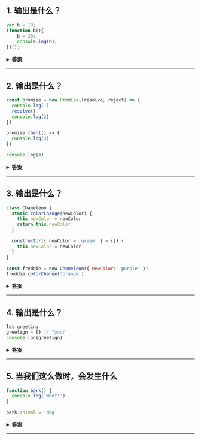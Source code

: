 ## 1. 输出是什么？
```js
var b = 10;
(function b(){
    b = 20;
    console.log(b); 
})();
```
<details><summary><b>答案</b></summary>
<p>

#### 答案：
```js
ƒ b(){
    b = 20;
    console.log(b);
}
```

</p>
</details>

---

## 2. 输出是什么？

```js
const promise = new Promise((resolve, reject) => {
  console.log(1)
  resolve()
  console.log(2)
})

promise.then(() => {
  console.log(3)
})

console.log(4)

```
<details><summary><b>答案</b></summary>
<p>

#### 答案：1243

Promise的构造函数是同步执行的,then方法是异步的

```js
const promise = new Promise((resolve, reject) => {
  console.log(1);
  resolve(5);
  console.log(2);
}).then(val => {
  console.log(val);
});

promise.then(() => {
  console.log(3);
});

console.log(4);

setTimeout(function() {
  console.log(6);
});
// 1, 2, 4, 5, 3, 6
```
promise new的时候会立即执行里面的代码, then是微任务, 会在本次任务执行完的时候执行, setTimeout是宏任务, 会在下次任务执行的时候执行

</p>
</details>

---
## 3. 输出是什么？
```js
class Chameleon {
  static colorChange(newColor) {
    this.newColor = newColor
    return this.newColor
  }

  constructor({ newColor = 'green' } = {}) {
    this.newColor = newColor
  }
}

const freddie = new Chameleon({ newColor: 'purple' })
freddie.colorChange('orange')
```
<details><summary><b>答案</b></summary>
<p>

#### 答案：TypeError
colorChange是静态方法，只能直接在类上调用（Chameleon.colorChange），而不能再类的实例上调用。
参考：
[《ECMAScript 6 入门》之《class的静态方法》]（http://es6.ruanyifeng.com/#docs/class#%E9%9D%99%E6%80%81%E6%96%B9%E6%B3%95）
</p>
</details>

---

## 4. 输出是什么？
```js
let greeting
greetign = {} // Typo!
console.log(greetign)
```
<details><summary><b>答案</b></summary>
<p>

#### 答案：{}

这是因为我们在全局对象上创建了一个空对象！当我们将 greeting 写错成 greetign 时，JS 解释器实际在上浏览器中将它视为 global.greetign = {} （或者 window.greetign = {}）。

为了避免这个为题，我们可以使用 `"use strict"。这能确保当你声明变量时必须赋值。
</p>
</details>

---
## 5. 当我们这么做时，会发生什么
```js
function bark() {
  console.log('Woof!')
}

bark.animal = 'dog'
```
<details><summary><b>答案</b></summary>
<p>

#### 答案：正常运行

这在 JavaScript 中是可以的，因为函数是对象！（除了基本类型之外其他都是对象）

函数是一个特殊的对象。你写的这个代码其实不是一个实际的函数。函数是一个拥有属性的对象，并且属性也可被调用。
</p>
</details>

---